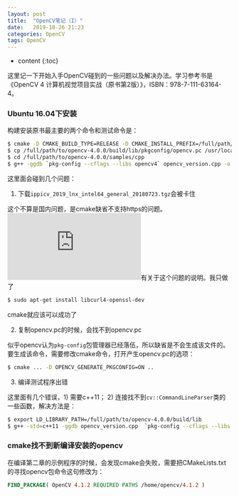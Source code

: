```yaml
---
layout: post
title:  "OpenCV笔记（I）"
date:   2019-10-26 21:23
categories: OpenCV
tags: OpenCV
---
```


* content
{:toc}

这里记一下开始入手OpenCV碰到的一些问题以及解决办法。学习参考书是《OpenCV 4 计算机视觉项目实战（原书第2版）》，ISBN：978-7-111-63164-4。

### Ubuntu 16.04下安装

构建安装原书最主要的两个命令和测试命令是：
```bash
$ cmake -D CMAKE_BUILD_TYPE=RELEASE -D CMAKE_INSTALL_PREFIX=/full/path/to/opencv-4.0.0/build -D INSTALL_C_EXAMPLES=ON -D BUILD_EXAMPLES=ON -D OPEN_EXTRA_MODULES_PATH=/full/path/to/opencv_contrib-4.0.0/modules ..
$ cp /full/path/to/opencv-4.0.0/build/lib/pkgconfig/opencv.pc /usr/local/lib/pkgconfig/opencv4.pc
$ cd /full/path/to/opencv-4.0.0/samples/cpp
$ g++ -ggdb `pkg-config --cflags --libs opencv4` opencv_version.cpp -o /tmp/opencv_version && /tmp/opencv_version
```
这里面会碰到几个问题：

1. 下载`ippicv_2019_lnx_intel64_general_20180723.tgz`会被卡住

这个不算是国内问题，是cmake缺省不支持https的问题。![这里](http://morecoder.com/article/1262570.html)有关于这个问题的说明。我只做了
```bash
$ sudo apt-get install libcurl4-openssl-dev
```
cmake就应该可以成功了

2. 复制opencv.pc的时候，会找不到opencv.pc

似乎opencv认为`pkg-config`包管理器已经落伍，所以缺省是不会生成该文件的。要生成该命令，需要修改cmake命令，打开产生opencv.pc的选项：
```bash
$ cmake ... -D OPENCV_GENERATE_PKGCONFIG=ON ..
```

3. 编译测试程序出错

这里面有几个错误，1) 需要c++11； 2) 连接找不到`cv::CommandLineParser`类的一些函数，解决方法是：
```bash
$ export LD_LIBRARY_PATH=/full/path/to/opencv-4.0.0/build/lib
$ g++ -std=c++11 -ggdb opencv_version.cpp  `pkg-config --cflags --libs opencv4` -o /tmp/opencv_version && /tmp/opencv_version
```

### cmake找不到新编译安装的opencv

在编译第二章的示例程序的时候，会发现cmake会失败，需要把CMakeLists.txt的寻找opencv包命令这句修改为：
```cmake
FIND_PACKAGE( OpenCV 4.1.2 REQUIRED PATHS /home/opencv/4.1.2 )
```